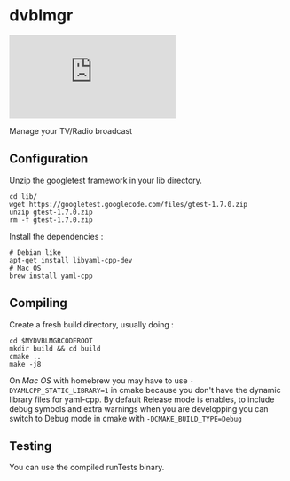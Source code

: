 dvblmgr
=======

![Build status](https://leo.cavaille.net/jenkins-dvblmgr.php "Jenkins build status")

Manage your TV/Radio broadcast

Configuration
-------------

Unzip the googletest framework in your lib directory.

```
cd lib/
wget https://googletest.googlecode.com/files/gtest-1.7.0.zip
unzip gtest-1.7.0.zip
rm -f gtest-1.7.0.zip
```

Install the dependencies :

```
# Debian like
apt-get install libyaml-cpp-dev
# Mac OS
brew install yaml-cpp
```


Compiling
---------

Create a fresh build directory, usually doing :

```
cd $MYDVBLMGRCODEROOT
mkdir build && cd build
cmake ..
make -j8
```

On *Mac OS* with homebrew you may have to use `-DYAMLCPP_STATIC_LIBRARY=1` in cmake because you don't have the dynamic library files for yaml-cpp.
By default Release mode is enables, to include debug symbols and extra warnings when you are developping you can switch to Debug mode in cmake with `-DCMAKE_BUILD_TYPE=Debug`


Testing
-------

You can use the compiled runTests binary.

